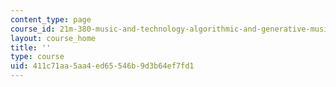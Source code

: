 ```yaml
---
content_type: page
course_id: 21m-380-music-and-technology-algorithmic-and-generative-music-spring-2010
layout: course_home
title: ''
type: course
uid: 411c71aa-5aa4-ed65-546b-9d3b64ef7fd1
---
```

